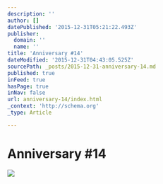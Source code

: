 ```yaml
---
description: ''
author: []
datePublished: '2015-12-31T05:21:22.493Z'
publisher:
  domain: ''
  name: ''
title: 'Anniversary #14'
dateModified: '2015-12-31T04:43:05.525Z'
sourcePath: _posts/2015-12-31-anniversary-14.md
published: true
inFeed: true
hasPage: true
inNav: false
url: anniversary-14/index.html
_context: 'http://schema.org'
_type: Article

---
```

# Anniversary \#14
![](https://the-grid-user-content.s3-us-west-2.amazonaws.com/4e6b7a82-145f-43ad-a61a-423e6204edfb.png)